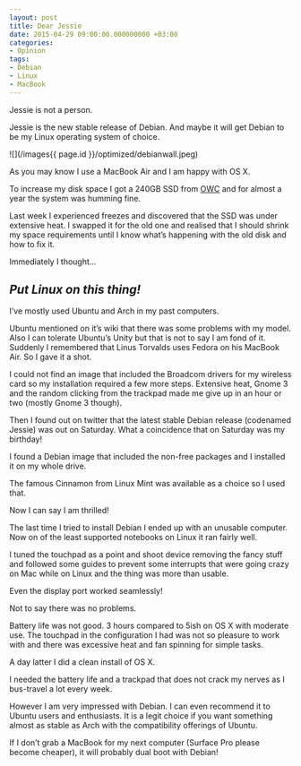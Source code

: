 ```yaml
---
layout: post
title: Dear Jessie
date: 2015-04-29 09:00:00.000000000 +03:00
categories:
- Opinion
tags:
- Debian
- Linux
- MacBook
---
```

Jessie is not a person.

Jessie is the new stable release of Debian. And maybe it will get Debian to be my Linux operating system of choice.

![](/images{{ page.id }}/optimized/debianwall.jpeg)

As you may know I use a MacBook Air and I am happy with OS X.

To increase my disk space I got a 240GB SSD from [OWC](https://www.macsales.com/) and for almost a year the system was humming fine.

Last week I experienced freezes and discovered that the SSD was under extensive heat. I swapped it for the old one and realised that I should shrink my space requirements until I know what’s happening with the old disk and how to fix it.

Immediately I thought…

## _Put Linux on this thing!_

I’ve mostly used Ubuntu and Arch in my past computers.

Ubuntu mentioned on it’s wiki that there was some problems with my model. Also I can tolerate Ubuntu’s Unity but that is not to say I am fond of it. Suddenly I remembered that Linus Torvalds uses Fedora on his MacBook Air. So I gave it a shot.

I could not find an image that included the Broadcom drivers for my wireless card so my installation required a few more steps. Extensive heat, Gnome 3 and the random clicking from the trackpad made me give up in an hour or two (mostly Gnome 3 though).

Then I found out on twitter that the latest stable Debian release (codenamed Jessie) was out on Saturday. What a coincidence that on Saturday was my birthday!

I found a Debian image that included the non-free packages and I installed it on my whole drive.

The famous Cinnamon from Linux Mint was available as a choice so I used that.

Now I can say I am thrilled!

The last time I tried to install Debian I ended up with an unusable computer. Now on of the least supported notebooks on Linux it ran fairly well.

I tuned the touchpad as a point and shoot device removing the fancy stuff and followed some guides to prevent some interrupts that were going crazy on Mac while on Linux and the thing was more than usable.

Even the display port worked seamlessly!

Not to say there was no problems.

Battery life was not good. 3 hours compared to 5ish on OS X with moderate use. The touchpad in the configuration I had was not so pleasure to work with and there was excessive heat and fan spinning for simple tasks.

A day latter I did a clean install of OS X.

I needed the battery life and a trackpad that does not crack my nerves as I bus-travel a lot every week.

However I am very impressed with Debian. I can even recommend it to Ubuntu users and enthusiasts. It is a legit choice if you want something almost as stable as Arch with the compatibility offerings of Ubuntu.

If I don’t grab a MacBook for my next computer (Surface Pro please become cheaper), it will probably dual boot with Debian!
